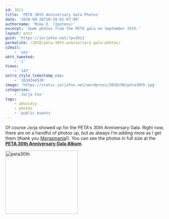 ```yaml
---
id: 2611
title: 'PETA 30th Anniversary Gala Photos'
date: '2010-09-26T20:19:42-07:00'
authorname: 'Mika E. (Ipstenu)'
excerpt: 'Some photos from the PETA gala on September 25th.'
layout: post
guid: 'https://jorjafox.net/?p=2611'
permalink: /2010/peta-30th-anniversary-gala-photos/
s2mail:
    - 'yes'
aktt_tweeted:
    - '1'
Views:
    - '147'
astra_style_timestamp_css:
    - '1634344526'
image: 'https://static.jorjafox.net/wordpress/2010/09/peta30th.jpg'
categories:
    - 'Jorja Fox'
tags:
    - advocacy
    - photos
    - 'public events'
---
```


Of course Jorja showed up for the PETA's 30th Anniversary Gala. Right now, there are on a handful of photos up, but as always I'm adding more as I get them (thank you <a href="http://margamania.net">Margamania</a>!). You can see the photos in full size at the **<a href="https://jorjafox.net/gallery/awards/pub/20100925-peta30/">PETA 30th Anniversary Gala Album</a>**.

<a href="https://jorjafox.net/gallery/awards/pub/20100925-peta30/"><img class="aligncenter size-full wp-image-2612" alt="peta30th" src="//static.jorjafox.net/wordpress/2010/09/peta30th.jpg" width="230" height="200" /></a>
